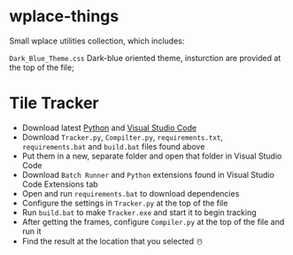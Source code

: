 # wplace-things
Small wplace utilities collection, which includes:

`Dark_Blue_Theme.css` Dark-blue oriented theme, insturction are provided at the top of the file;

# Tile Tracker
* Download latest [Python](https://www.python.org) and [Visual Studio Code](https://code.visualstudio.com/)
* Download `Tracker.py`, `Compilter.py`, `requirements.txt`, `requirements.bat` and `build.bat` files found above
* Put them in a new, separate folder and open that folder in Visual Studio Code
* Download `Batch Runner` and `Python` extensions found in Visual Studio Code Extensions tab
* Open and run `requirements.bat` to download dependencies
* Configure the settings in `Tracker.py` at the top of the file
* Run `build.bat` to make `Tracker.exe` and start it to begin tracking
* After getting the frames, configure `Compiler.py` at the top of the file and run it
* Find the result at the location that you selected ☃️
